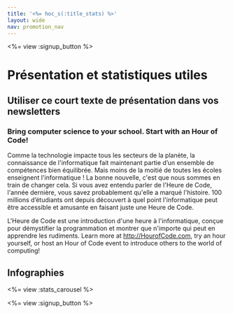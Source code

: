 ```yaml
---
title: '<%= hoc_s(:title_stats) %>'
layout: wide
nav: promotion_nav
---
```



<a id="blurb"></a>

<%= view :signup_button %>

# Présentation et statistiques utiles

## Utiliser ce court texte de présentation dans vos newsletters

### Bring computer science to your school. Start with an Hour of Code!

Comme la technologie impacte tous les secteurs de la planète, la connaissance de l'informatique fait maintenant partie d’un ensemble de compétences bien équilibrée. Mais moins de la moitié de toutes les écoles enseignent l'informatique ! La bonne nouvelle, c'est que nous sommes en train de changer cela. Si vous avez entendu parler de l'Heure de Code, l'année dernière, vous savez probablement qu'elle a marqué l'histoire. 100 millions d’étudiants ont depuis découvert à quel point l'informatique peut être accessible et amusante en faisant juste une Heure de Code.

L'Heure de Code est une introduction d'une heure à l'informatique, conçue pour démystifier la programmation et montrer que n'importe qui peut en apprendre les rudiments. Learn more at <http://HourofCode.com>, try an hour yourself, or host an Hour of Code event to introduce others to the world of computing!

<a id="infographics"></a>

## Infographies

<%= view :stats_carousel %>

<%= view :signup_button %>
